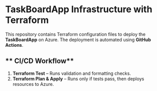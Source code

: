 # TaskBoardApp Infrastructure with Terraform  

This repository contains Terraform configuration files to deploy the **TaskBoardApp** on Azure. The deployment is automated using **GitHub Actions**.

## ** CI/CD Workflow**  
1. **Terraform Test** – Runs validation and formatting checks.  
2. **Terraform Plan & Apply** – Runs only if tests pass, then deploys resources to Azure. 
